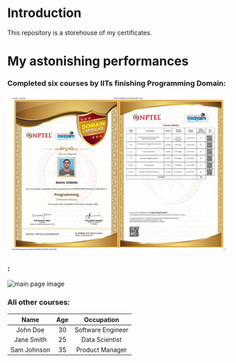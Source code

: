 # Introduction
This repository is a storehouse of my certificates.

# My astonishing performances
### Completed six courses by IITs finishing Programming Domain:
![NPTEL Domain - Programming](Compressed_Certificates/NPTEL_DOMAIN_CERTIFICATE.jpg)

### : 
![main page image](main_page.png)

### All other courses: 
| Name        | Age | Occupation       |
| :---------: | :-: | :--------------: |
| John Doe    | 30  | Software Engineer|
| Jane Smith  | 25  | Data Scientist   |
| Sam Johnson | 35  | Product Manager  |
